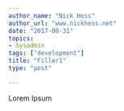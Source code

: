 ```yaml
---
author_name: "Nick Hess"
author_url: "www.nickhess.net"
date: "2017-08-31"
topics: 
- Sysadmin
tags: ["development"]
title: "Filler1"
type: "post"

---
```


<p>Lorem Ipsum</p>

<!--more-->
